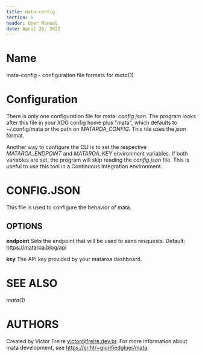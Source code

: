 ```yaml
---
title: mata-config
section: 5
header: User Manual
date: April 26, 2022
---
```


# Name

mata-config - configuration file formats for *mata*(1)

# Configuration

There is only one configuration file for mata: *config.json*. The program looks 
after this file in your XDG config home plus "mata", which defaults to 
~/.config/mata or the path on *MATAROA_CONFIG*. This file uses the _json_ format.

Another way to configure the CLI is to set the respective *MATAROA_ENDPOINT* and
*MATAROA_KEY* environment variables. If both variables are set, the program will
skip reading the *config.json* file. This is useful to use this tool in a 
Continuous Integration environment.

# CONFIG.JSON

This file is used to configure the behavior of mata.

## OPTIONS

**endpoint** 
    Sets the endpoint that will be used to send resquests.
    Default: https://mataroa.blog/api

**key**
    The API key provided by your mataroa dashboard.

# SEE ALSO

*mata*(1)

# AUTHORS

Created by Victor Freire <victor@freire.dev.br>. For more information about mata
development, see https://sr.ht/~glorifiedgluer/mata.